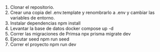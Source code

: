 1. Clonar el repositorio.
2. Crear una copia del .env.template y renombrarlo a .env y cambiar las variables de entorno.
3. Instalar dependencias npm install
4. Levantar la base de datos docker compose up -d
5. Correr las migraciones de Primsa npx prisma migrate dev
6. Ejecutar seed npm run seed
7. Correr el proyecto npm run dev